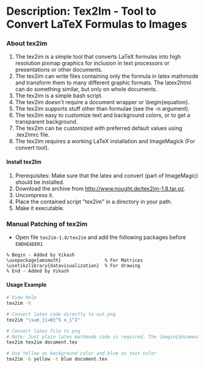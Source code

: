 # Description: Tex2Im - Tool to Convert LaTeX Formulas to Images

### About tex2im
1. The tex2im is a simple tool that converts LaTeX formulas into high resolution pixmap graphics for inclusion in text 
   processors or presentations or other documents.
2. The tex2im can write files containing only the formula in latex mathmode and transform them to many different graphic 
   formats. The latex2html can do something similar, but only on whole documents. 
3. The tex2im is a simple bash script.
4. The tex2im doesn't require a document wrapper or \begin{equation}.
5. The tex2im supports stuff other than formulae (see the -n argument).
6. The tex2im easy to customize text and background colors, or to get a transparent background.
7. The tex2im can be customized with preferred default values using .tex2imrc file.
8. The tex2im requires a working LaTeX installation and ImageMagick (For convert tool).

#### Install tex2Im
1. Prerequisites: Make sure that the latex and convert (part of ImageMagic) should be installed.
2. Download the archive from http://www.nought.de/tex2im-1.8.tar.gz.
3. Uncompress it.
4. Place the contained script "tex2im" in a directory in your path. 
5. Make it executable.

### Manual Patching of tex2im
* Open file `tex2im-1.8/tex2im` and add the following packages before `ENDHEADER1`
```
% Begin - Added by Vikash
\usepackage{amsmath}				% For Matrices
\usetikzlibrary{datavisualization}	% For drawing
% End - Added by Vikash
```

#### Usage Example
```bash
# View help
tex2im -h

# Convert latex code directly to out.png
tex2im "\sum_{i=0}^5 x_i^2" 

# Convert latex file to png
# Note: Just plain latex mathmode code is required. The \begin{document} or \begin{equation} is NOT required. 
tex2im tex2im document.tex

# Use Yellow as background color and blue as text color
tex2im -b yellow -t blue document.tex
```
